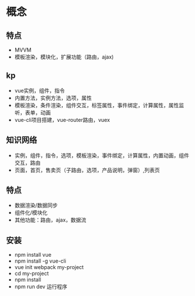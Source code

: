 # 概念
## 特点
+	MVVM
+	模板渲染，模块化，扩展功能（路由，ajax)
## kp
+	vue实例，组件，指令
+	内置方法，实例方法，选项，属性
+	模板渲染，条件渲染，组件交互，标签属性，事件绑定，计算属性，属性监听，表单，动画
+	vue-cli项目搭建，vue-router路由，vuex
## 知识网络
+	实例，组件，指令，选项，模板渲染，事件绑定，计算属性，内置动画，组件交互，路由
+	页面，首页，售卖页（子路由，选项，产品说明，弹窗）,列表页
## 特点
+ 数据渲染/数据同步
+ 组件化/模块化
+ 其他功能：路由，ajax，数据流
## 安装
+	npm install vue
+	npm install -g vue-cli
+	vue init webpack my-project
+	cd my-project
+	npm install
+	npm run dev 运行程序
## 